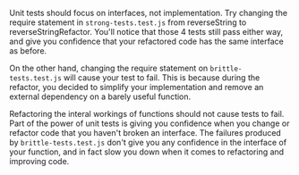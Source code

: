 Unit tests should focus on interfaces, not implementation. Try changing the require statement in `strong-tests.test.js` from reverseString to reverseStringRefactor. You'll notice that those 4 tests still pass either way, and give you confidence that your refactored code has the same interface as before.

On the other hand, changing the require statement on `brittle-tests.test.js` will cause your test to fail. This is because during the refactor, you decided to simplify your implementation and remove an external dependency on a barely useful function. 

Refactoring the interal workings of functions should not cause tests to fail. Part of the power of unit tests is giving you confidence when you change or refactor code that you haven't broken an interface. The failures produced by `brittle-tests.test.js` don't give you any confidence in the interface of your function, and in fact slow you down when it comes to refactoring and improving code.

